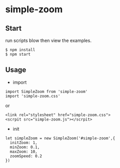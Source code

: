 # simple-zoom

 ## Start

 run scripts blow then view the examples.

 ```
 $ npm install
 $ npm start
 ```
## Usage

- import
```
import SimpleZoom from 'simple-zoom'
import 'simple-zoom.css'
```
or
```
<link rel="stylesheet" href="simple-zoom.css">
<scrpit src="simple-zoom.js"></scrpit>
```

- init
```
let simpleZoom = new SimpleZoom('#simple-zoom',{
  initZoom: 1,
  minZoom: 0.1,
  maxZoom: 10,
  zoomSpeed: 0.2
})
```